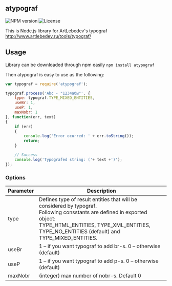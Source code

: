 ## atypograf

![NPM version](https://img.shields.io/badge/Version-1.0.0-green.svg)
![License](https://img.shields.io/badge/License-MIT-000000.svg)

This is Node.js library for ArtLebedev's typograf http://www.artlebedev.ru/tools/typograf/

## Usage

Library can be downloaded through npm easily ```npm install atypograf```

Then atypograf is easy to use as the following:

```javascript
var typograf = require('atypograf');

typograf.process('Abc - "1234абы"', {
	type: typograf.TYPE_MIXED_ENTITIES,
	useBr: 1,
	useP: 1,
	maxNobr: 1
}, function(err, text)
{
	if (err)
	{
		console.log('Error ocurred: ' + err.toString());
		return;
	}

	// Success
	console.log('Typografed string: ('+ text +')');
});
```

### Options

Parameter | Description
------------ | -------------
type | Defines type of result entities that will be considered by typograf.<br>Following consstants are defined in exported object:<br>TYPE_HTML_ENTITIES, TYPE_XML_ENTITIES, TYPE_NO_ENTITIES (default) and TYPE_MIXED_ENTITIES.
useBr | 1 – if you want typograf to add br-s. 0 – otherwise (default)
useP | 1 – if you want typograf to add p-s. 0 – otherwise (default)
maxNobr | (integer) max number of nobr-s. Default 0
